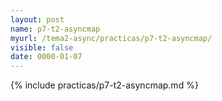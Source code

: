 ```yaml
---
layout: post
name: p7-t2-asyncmap
myurl: /tema2-async/practicas/p7-t2-asyncmap/
visible: false
date: 0000-01-07
---
```


{% include practicas/p7-t2-asyncmap.md %}
